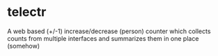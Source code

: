 # telectr
A web based (+/-1) increase/decrease (person) counter which collects counts from multiple interfaces and summarizes them in one place (somehow)
